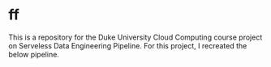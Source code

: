 # ff
This is a repository for the Duke University Cloud Computing course project on Serveless Data Engineering Pipeline. For this project, I recreated the below pipeline. 
